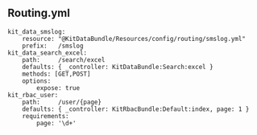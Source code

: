 ## Routing.yml
    
    kit_data_smslog:
        resource: "@KitDataBundle/Resources/config/routing/smslog.yml"
        prefix:   /smslog
    kit_data_search_excel:
        path:     /search/excel
        defaults: { _controller: KitDataBundle:Search:excel }
        methods: [GET,POST]
        options:
            expose: true
    kit_rbac_user:
        path:     /user/{page}
        defaults: { _controller: KitRbacBundle:Default:index, page: 1 }
        requirements:
            page: '\d+'
